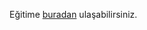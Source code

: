 Eğitime [buradan](https://www.btkakademi.gov.tr/portal/course/yazilim-tasarim-desenleri-12150) ulaşabilirsiniz.
